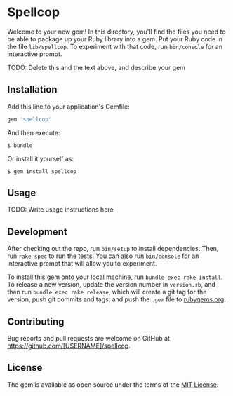 # Spellcop

Welcome to your new gem! In this directory, you'll find the files you need to be able to package up your Ruby library into a gem. Put your Ruby code in the file `lib/spellcop`. To experiment with that code, run `bin/console` for an interactive prompt.

TODO: Delete this and the text above, and describe your gem

## Installation

Add this line to your application's Gemfile:

```ruby
gem 'spellcop'
```

And then execute:

    $ bundle

Or install it yourself as:

    $ gem install spellcop

## Usage

TODO: Write usage instructions here

## Development

After checking out the repo, run `bin/setup` to install dependencies. Then, run `rake spec` to run the tests. You can also run `bin/console` for an interactive prompt that will allow you to experiment.

To install this gem onto your local machine, run `bundle exec rake install`. To release a new version, update the version number in `version.rb`, and then run `bundle exec rake release`, which will create a git tag for the version, push git commits and tags, and push the `.gem` file to [rubygems.org](https://rubygems.org).

## Contributing

Bug reports and pull requests are welcome on GitHub at https://github.com/[USERNAME]/spellcop.


## License

The gem is available as open source under the terms of the [MIT License](http://opensource.org/licenses/MIT).


